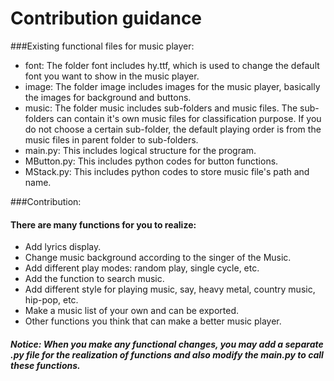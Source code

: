Contribution guidance
=====================

###Existing functional files for music player:
* font: The folder font includes hy.ttf, which is used to change the default font you want to show in the music player.
* image: The folder image includes images for the music player, basically the images for background and buttons.
* music: The folder music includes sub-folders and music files. The sub-folders can contain it's own music files for classification purpose. If you do not choose a certain sub-folder, the default playing order is from the music files in parent folder to sub-folders.
* main.py: This includes logical structure for the program.
* MButton.py: This includes python codes for button functions.
* MStack.py: This includes python codes to store music file's path and name.

###Contribution: 
#### There are many functions for you to realize:
* Add lyrics display.
* Change music background according to the singer of the Music.
* Add different play modes: random play, single cycle, etc.
* Add the function to search music.
* Add different style for playing music, say, heavy metal, country music, hip-pop, etc.
* Make a music list of your own and can be exported.
* Other functions you think that can make a better music player.

##### Notice: When you make any functional changes, you may add a separate .py file for the realization of functions and also modify the main.py to call these functions.
